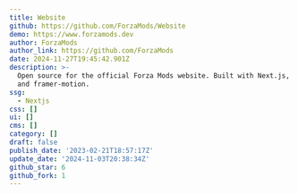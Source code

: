```yaml
---
title: Website
github: https://github.com/ForzaMods/Website
demo: https://www.forzamods.dev
author: ForzaMods
author_link: https://github.com/ForzaMods
date: 2024-11-27T19:45:42.901Z
description: >-
  Open source for the official Forza Mods website. Built with Next.js, daisyUI
  and framer-motion.
ssg:
  - Nextjs
css: []
ui: []
cms: []
category: []
draft: false
publish_date: '2023-02-21T18:57:17Z'
update_date: '2024-11-03T20:38:34Z'
github_star: 6
github_fork: 1
---
```

